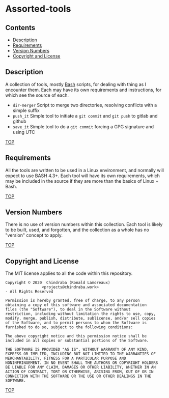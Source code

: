 # Assorted-tools

## Contents

- [Description](#description)
- [Requirements](#requirements)
- [Version Numbers](#version-numbers)
- [Copyright and License](#copyright-and-license)


## Description

A collection of tools, mostly [Bash][bash] scripts, for dealing with thing as I encounter them. Each may have its own requirements and instructions, for which see the source of each.

- `dir-merger` Script to merge two directories, resolving conflicts with a simple suffix
- `push_it` Simple tool to initiate a `git commit` and `git push` to gitlab and github
- `save_it` Simple tool to do a `git commit` forcing a GPG signature and using UTC

[TOP](#contents)

## Requirements

All the tools are written to be used in a Linux environment, and normally will expect to use BASH 4.3+. Each tool will have its own requirements, which may be included in the source if they are more than the basics of Linux + Bash.

[TOP](#contents)

## Version Numbers

There is no use of version numbers within this collection. Each tool is likely to be built, used, and forgotten, and the collection as a whole has no "version" concept to apply.

[TOP](#contents)

## Copyright and License

The MIT license applies to all the code within this repository.

    Copyright © 2020  Chindraba (Ronald Lamoreaux)
                    <projects@chindraba.work>
    - All Rights Reserved

    Permission is hereby granted, free of charge, to any person
    obtaining a copy of this software and associated documentation
    files (the "Software"), to deal in the Software without
    restriction, including without limitation the rights to use, copy,
    modify, merge, publish, distribute, sublicense, and/or sell copies
    of the Software, and to permit persons to whom the Software is
    furnished to do so, subject to the following conditions:

    The above copyright notice and this permission notice shall be
    included in all copies or substantial portions of the Software.

    THE SOFTWARE IS PROVIDED "AS IS", WITHOUT WARRANTY OF ANY KIND,
    EXPRESS OR IMPLIED, INCLUDING BUT NOT LIMITED TO THE WARRANTIES OF
    MERCHANTABILITY, FITNESS FOR A PARTICULAR PURPOSE AND
    NONINFRINGEMENT. IN NO EVENT SHALL THE AUTHORS OR COPYRIGHT HOLDERS
    BE LIABLE FOR ANY CLAIM, DAMAGES OR OTHER LIABILITY, WHETHER IN AN
    ACTION OF CONTRACT, TORT OR OTHERWISE, ARISING FROM, OUT OF OR IN
    CONNECTION WITH THE SOFTWARE OR THE USE OR OTHER DEALINGS IN THE
    SOFTWARE.

[TOP](#contents)


  [bash]: https://www.gnu.org/software/bash/
